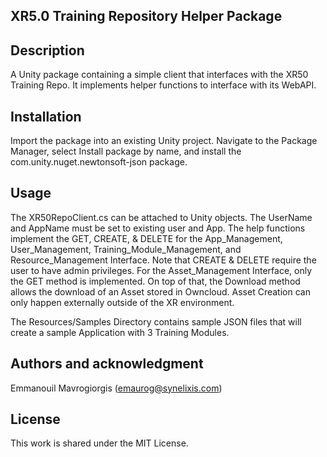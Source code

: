## XR5.0 Training Repository Helper Package


## Description
A Unity package containing a simple client that interfaces with the XR50 Training Repo. It implements helper functions to interface with its WebAPI.

## Installation
Import the package into an existing Unity project. Navigate to the Package Manager, select Install package by name, and install the  com.unity.nuget.newtonsoft-json package.



## Usage
The XR50RepoClient.cs can be attached to Unity objects. The UserName and AppName must be set to existing user and App.
The help functions implement the GET, CREATE, & DELETE for the App_Management, User_Management, Training_Module_Management, and Resource_Management Interface. Note that CREATE & DELETE require the user to have admin privileges.
For the Asset_Management Interface, only the GET method is implemented. On top of that, the Download method allows the download of an Asset stored in Owncloud. Asset Creation can only happen externally outside of the XR environment.

The Resources/Samples Directory contains sample JSON files that will create a sample Application with 3 Training Modules.


## Authors and acknowledgment
Emmanouil Mavrogiorgis (emaurog@synelixis.com)

## License
This work is shared under the MIT License.


